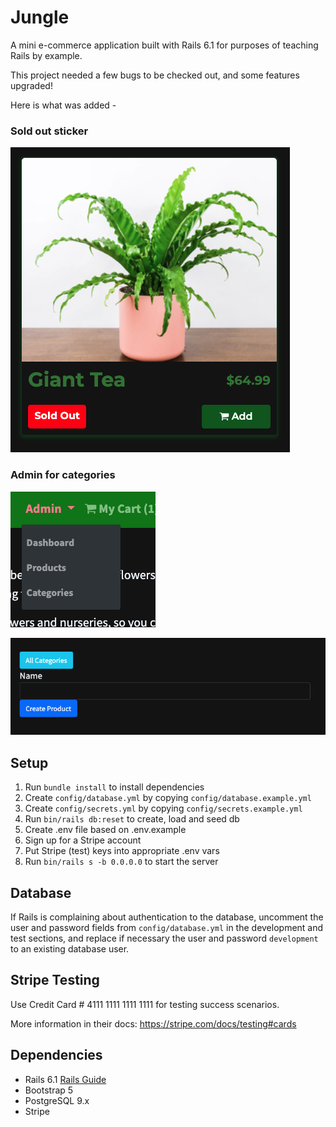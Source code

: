# Jungle

A mini e-commerce application built with Rails 6.1 for purposes of teaching Rails by example.

This project needed a few bugs to be checked out, and some features upgraded!

Here is what was added -

### Sold out sticker

![Sold out Sticker](https://raw.githubusercontent.com/niccmac/jungle-ruby/master/public/images/Screen%20Shot%202022-05-11%20at%203.37.57%20PM.png)

### Admin for categories

![drop down](https://github.com/niccmac/jungle-ruby/blob/master/public/images/Screen%20Shot%202022-05-11%20at%203.38.12%20PM.png)

![add new](https://github.com/niccmac/jungle-ruby/blob/master/public/images/Screen%20Shot%202022-05-11%20at%203.38.25%20PM.png)

## Setup

1. Run `bundle install` to install dependencies
2. Create `config/database.yml` by copying `config/database.example.yml`
3. Create `config/secrets.yml` by copying `config/secrets.example.yml`
4. Run `bin/rails db:reset` to create, load and seed db
5. Create .env file based on .env.example
6. Sign up for a Stripe account
7. Put Stripe (test) keys into appropriate .env vars
8. Run `bin/rails s -b 0.0.0.0` to start the server

## Database

If Rails is complaining about authentication to the database, uncomment the user and password fields from `config/database.yml` in the development and test sections, and replace if necessary the user and password `development` to an existing database user.

## Stripe Testing

Use Credit Card # 4111 1111 1111 1111 for testing success scenarios.

More information in their docs: <https://stripe.com/docs/testing#cards>

## Dependencies

- Rails 6.1 [Rails Guide](http://guides.rubyonrails.org/v6.1/)
- Bootstrap 5
- PostgreSQL 9.x
- Stripe

